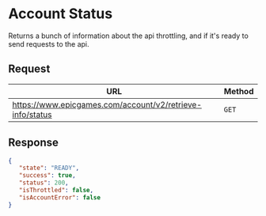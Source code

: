 # Account Status
Returns a bunch of information about the api throttling, and if it's ready to send requests to the api.

## Request
| URL | Method |
| - | - |
| https://www.epicgames.com/account/v2/retrieve-info/status | `GET` |

## Response
```json
{
   "state": "READY",
   "success": true,
   "status": 200,
   "isThrottled": false,
   "isAccountError": false
}
```